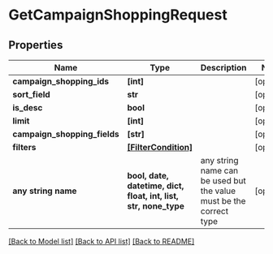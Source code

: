 # GetCampaignShoppingRequest


## Properties
Name | Type | Description | Notes
------------ | ------------- | ------------- | -------------
**campaign_shopping_ids** | **[int]** |  | [optional] 
**sort_field** | **str** |  | [optional] 
**is_desc** | **bool** |  | [optional] 
**limit** | **[int]** |  | [optional] 
**campaign_shopping_fields** | **[str]** |  | [optional] 
**filters** | [**[FilterCondition]**](FilterCondition.md) |  | [optional] 
**any string name** | **bool, date, datetime, dict, float, int, list, str, none_type** | any string name can be used but the value must be the correct type | [optional]

[[Back to Model list]](../README.md#documentation-for-models) [[Back to API list]](../README.md#documentation-for-api-endpoints) [[Back to README]](../README.md)


